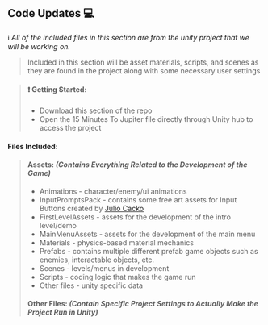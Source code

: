 ## Code Updates :computer:

:information_source: *All of the included files in this section are from the unity project that we will be working on.*

> Included in this section will be asset materials, scripts, and scenes as they are found in the project along with some necessary user settings

> #### :heavy_exclamation_mark: Getting Started:
> - Download this section of the repo 
> - Open the 15 Minutes To Jupiter file directly through Unity hub to access the project

#### Files Included:

> #### Assets: _(Contains Everything Related to the Development of the Game)_
> - Animations - character/enemy/ui animations
> - InputPromptsPack - contains some free art assets for Input Buttons created by [Julio Cacko](https://juliocacko.gumroad.com/l/free-input-pack)
> - FirstLevelAssets - assets for the development of the intro level/demo
> - MainMenuAssets - assets for the development of the main menu
> - Materials - physics-based material mechanics
> - Prefabs - contains multiple different prefab game objects such as enemies, interactable objects, etc.
> - Scenes - levels/menus in development
> - Scripts - coding logic that makes the game run
> - Other files - unity specific data
> #### Other Files: _(Contain Specific Project Settings to Actually Make the Project Run in Unity)_


